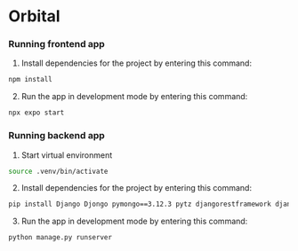 # Orbital

### Running frontend app

1. Install dependencies for the project by entering this command:

```bash
npm install
```

2. Run the app in development mode by entering this command:

```bash
npx expo start
```

### Running backend app

1. Start virtual environment
```bash
source .venv/bin/activate
```

2. Install dependencies for the project by entering this command:
```bash
pip install Django Djongo pymongo==3.12.3 pytz djangorestframework djangorestframework_simplejwt django_cors_headers
```

3. Run the app in development mode by entering this command:

```bash
python manage.py runserver
```
